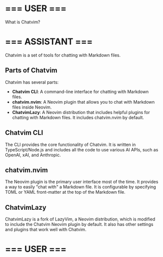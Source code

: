 # === USER ===

What is Chatvim?

# === ASSISTANT ===

Chatvim is a set of tools for chatting with Markdown files.

## Parts of Chatvim

Chatvim has several parts:

- **Chatvim CLI**: A command-line interface for chatting with Markdown files.
- **chatvim.nvim**: A Neovim plugin that allows you to chat with Markdown files
  inside Neovim.
- **ChatvimLazy**: A Neovim distribution that includes helpful plugins for
  chatting with Markdown files. It includes chatvim.nvim by default.

## Chatvim CLI

The CLI provides the core functionality of Chatvim. It is written in
TypeScript/Node.js and includes all the code to use various AI APIs, such as
OpenAI, xAI, and Anthropic.

## chatvim.nvim

The Neovim plugin is the primary user interface most of the time. It provides a
way to easily "chat with" a Markdown file. It is configurable by specifying TOML
or YAML front-matter at the top of the Markdown file.

## ChatvimLazy

ChatvimLazy is a fork of LazyVim, a Neovim distribution, which is modified to
include the Chatvim Neovim plugin by default. It also has other settings and
plugins that work well with Chatvim.

# === USER ===
